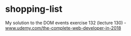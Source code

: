 

# shopping-list
My solution to the DOM events exercise 132 (lecture 130) - www.udemy.com/the-complete-web-developer-in-2018


